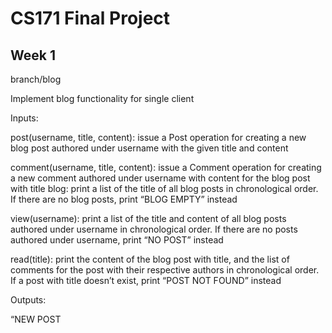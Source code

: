 # CS171 Final Project

## Week 1

branch/blog

Implement blog functionality for single client

Inputs:

post(username, title, content): issue a Post operation for creating a new blog post authored under username with the given title and content

comment(username, title, content): issue a Comment operation for creating a new comment authored under username with content for the blog post with title blog: print a list of the title of all blog posts in chronological order. If there are no blog posts, print “BLOG EMPTY” instead

view(username): print a list of the title and content of all blog posts authored under username in chronological order. If there are no posts authored under username, print “NO POST” instead

read(title): print the content of the blog post with title, and the list of comments for the post with their respective authors in chronological order. If a post with title doesn’t exist, print “POST NOT FOUND” instead

Outputs:

“NEW POST <title> from <username>”: output when a node successfully applies a decided Post operation to its blog. If a blog post with title already exists, the node should print “DUPLICATE TITLE” instead without creating any post

“NEW COMMENT on <title> from <username>”: output when a node applies a Comment operation to its blog. if a blog post with title does not exist, the node should print “CANNOT COMMENT” instead without creating any comment

“PREPARE/PROMISE/ACCEPT/ACCEPTED/DECIDE <ballot num>”: clearly indicate in console output whenever a protocol-related message is sent or received. You should include sender/recipient information and any additional information associated with these messages

“TIMEOUT”: output when an acceptor times out on waiting for the leader to decide on the operation it forwarded

branch/connect

5 'servers' interconnect

support blog functions

dummy leader election

replicated log

## Week 2

Leader election

Multi-Paxos consensus between servers

## Week 3

Crash failure & disk recovery

Network partition

Protocol relayed interface:

crash, failLink(dest), fixLink, blockchain, queue

Repair from other nodes
